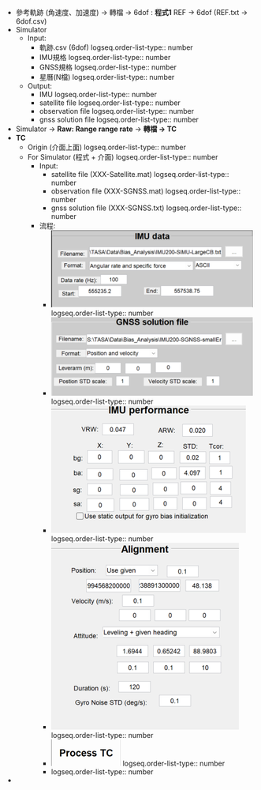 - 參考軌跡 (角速度、加速度) -> 轉檔 -> 6dof : **程式1**
  REF -> 6dof (REF.txt -> 6dof.csv)
- Simulator
	- Input:
		- 軌跡.csv (6dof)
		  logseq.order-list-type:: number
		- IMU規格
		  logseq.order-list-type:: number
		- GNSS規格
		  logseq.order-list-type:: number
		- 星曆(N檔)
		  logseq.order-list-type:: number
	- Output:
		- IMU
		  logseq.order-list-type:: number
		- satellite file
		  logseq.order-list-type:: number
		- observation file
		  logseq.order-list-type:: number
		- gnss solution file
		  logseq.order-list-type:: number
- Simulator -> **Raw: Range range rate** -> 
  **轉檔 -> TC**
- **TC**
	- Origin (介面上面)
	  logseq.order-list-type:: number
	- For Simulator (程式 + 介面)
	  logseq.order-list-type:: number
		- Input:
			- satellite file (XXX-Satellite.mat)
			  logseq.order-list-type:: number
			- observation file (XXX-SGNSS.mat)
			  logseq.order-list-type:: number
			- gnss solution file (XXX-SGNSS.txt)
			  logseq.order-list-type:: number
		- 流程:
			- ![image.png](../assets/image_1740314696159_0.png)
			  logseq.order-list-type:: number
			- ![image.png](../assets/image_1740314710139_0.png)
			  logseq.order-list-type:: number
			- ![image.png](../assets/image_1740314758310_0.png)
			  logseq.order-list-type:: number
			- ![image.png](../assets/image_1740314769057_0.png)
			  logseq.order-list-type:: number
			- ![image.png](../assets/image_1740314811332_0.png)
			  logseq.order-list-type:: number
			- logseq.order-list-type:: number
-